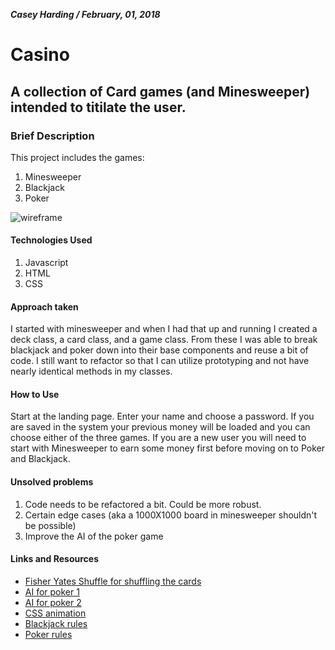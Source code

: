 ***Casey Harding / February, 01, 2018***
# Casino
## A collection of Card games (and Minesweeper) intended to titilate the user.
### Brief Description
This project includes the games:
1. Minesweeper
2. Blackjack
3. Poker

![wireframe](wireframe.png)

#### Technologies Used
1. Javascript
2. HTML
3. CSS

#### Approach taken
I started with minesweeper and when I had that up and running I created a deck class, a card class, and a game class. From these I was able to break blackjack and poker down into their base components and reuse a bit of code. I still want to refactor so that I can utilize prototyping and not have nearly identical methods in my classes.

#### How to Use
Start at the landing page. Enter your name and choose a password. If you are saved in the system your previous money will be loaded and you can choose either of the three games. If you are a new user you will need to start with Minesweeper to earn some money first before moving on to Poker and Blackjack.

#### Unsolved problems
1. Code needs to be refactored a bit. Could be more robust.
2. Certain edge cases (aka a 1000X1000 board in minesweeper shouldn't be possible)
3. Improve the AI of the poker game


#### Links and Resources
* [Fisher Yates Shuffle for shuffling the cards](https://en.wikipedia.org/wiki/Fisher%E2%80%93Yates_shuffle)
* [AI for poker 1](https://techcrunch.com/2017/01/31/carnegie-mellon-creates-a-poker-playing-ai-that-can-beat-the-pros/)
* [AI for poker 2](https://beta.vu.nl/nl/Images/werkstuk-schuijtvlot_tcm235-225501.pdf">)
* [CSS animation](https://robots.thoughtbot.com/css-animation-for-beginners)
* [Blackjack rules](https://wizardofodds.com/games/blackjack/basics/)
* [Poker rules](https://www.pokernews.com/poker-rules/)